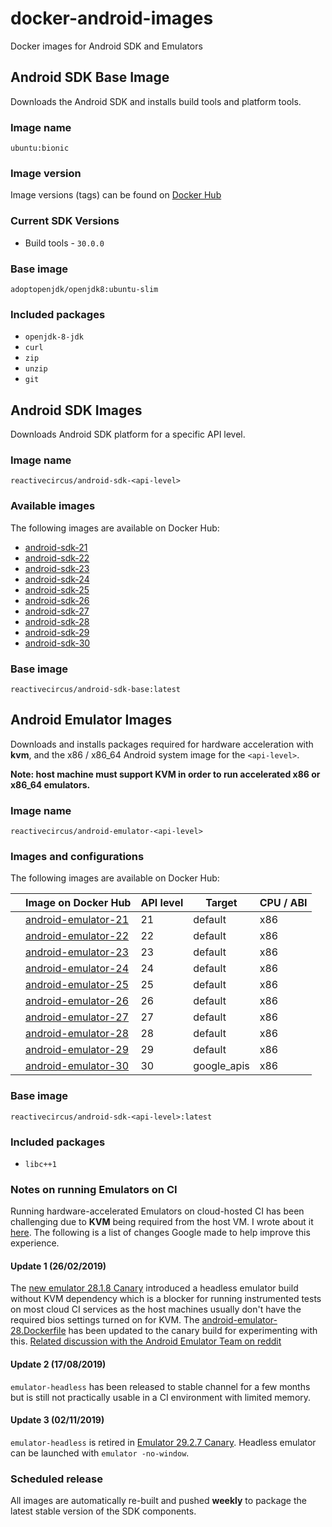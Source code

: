 # docker-android-images

Docker images for Android SDK and Emulators

## Android SDK Base Image

Downloads the Android SDK and installs build tools and platform tools.

### Image name

`ubuntu:bionic`

### Image version

Image versions (tags) can be found on [Docker Hub](https://hub.docker.com/r/reactivecircus/android-sdk-base/tags/)

### Current SDK Versions

* Build tools - `30.0.0`

### Base image

`adoptopenjdk/openjdk8:ubuntu-slim`

### Included packages

* `openjdk-8-jdk`
* `curl`
* `zip`
* `unzip`
* `git`

## Android SDK Images

Downloads Android SDK platform for a specific API level.

### Image name

`reactivecircus/android-sdk-<api-level>`

### Available images

The following images are available on Docker Hub:

- [android-sdk-21](https://hub.docker.com/r/reactivecircus/android-sdk-21/tags/)
- [android-sdk-22](https://hub.docker.com/r/reactivecircus/android-sdk-22/tags/)
- [android-sdk-23](https://hub.docker.com/r/reactivecircus/android-sdk-23/tags/)
- [android-sdk-24](https://hub.docker.com/r/reactivecircus/android-sdk-24/tags/)
- [android-sdk-25](https://hub.docker.com/r/reactivecircus/android-sdk-25/tags/)
- [android-sdk-26](https://hub.docker.com/r/reactivecircus/android-sdk-26/tags/)
- [android-sdk-27](https://hub.docker.com/r/reactivecircus/android-sdk-27/tags/)
- [android-sdk-28](https://hub.docker.com/r/reactivecircus/android-sdk-28/tags/)
- [android-sdk-29](https://hub.docker.com/r/reactivecircus/android-sdk-29/tags/)
- [android-sdk-30](https://hub.docker.com/r/reactivecircus/android-sdk-30/tags/)

### Base image

`reactivecircus/android-sdk-base:latest`

## Android Emulator Images

Downloads and installs packages required for hardware acceleration with **kvm**, and the x86 / x86_64 Android system image for the `<api-level>`.

**Note: host machine must support KVM in order to run accelerated x86 or x86_64 emulators.**

### Image name

`reactivecircus/android-emulator-<api-level>`

### Images and configurations

The following images are available on Docker Hub:

|  | Image on Docker Hub | API level | Target | CPU / ABI |
|---|------------------------------------------------------------------------------------------|-----------|---------|-----------|
|  | [android-emulator-21](https://hub.docker.com/r/reactivecircus/android-emulator-21/tags/) | 21 | default | x86 |
|  | [android-emulator-22](https://hub.docker.com/r/reactivecircus/android-emulator-22/tags/) | 22 | default | x86 |
|  | [android-emulator-23](https://hub.docker.com/r/reactivecircus/android-emulator-23/tags/) | 23 | default | x86 |
|  | [android-emulator-24](https://hub.docker.com/r/reactivecircus/android-emulator-24/tags/) | 24 | default | x86 |
|  | [android-emulator-25](https://hub.docker.com/r/reactivecircus/android-emulator-25/tags/) | 25 | default | x86 |
|  | [android-emulator-26](https://hub.docker.com/r/reactivecircus/android-emulator-26/tags/) | 26 | default | x86 |
|  | [android-emulator-27](https://hub.docker.com/r/reactivecircus/android-emulator-27/tags/) | 27 | default | x86 |
|  | [android-emulator-28](https://hub.docker.com/r/reactivecircus/android-emulator-28/tags/) | 28 | default | x86 |
|  | [android-emulator-29](https://hub.docker.com/r/reactivecircus/android-emulator-29/tags/) | 29 | default | x86 |
|  | [android-emulator-30](https://hub.docker.com/r/reactivecircus/android-emulator-30/tags/) | 30 | google_apis | x86 |

### Base image

`reactivecircus/android-sdk-<api-level>:latest`

### Included packages

* `libc++1`

### Notes on running Emulators on CI

Running hardware-accelerated Emulators on cloud-hosted CI has been challenging due to **KVM** being required from the host VM. I wrote about it [here](https://dev.to/ychescale9/running-android-emulators-on-ci-from-bitrise-io-to-github-actions-3j76). The following is a list of changes Google made to help improve this experience.

#### Update 1 (26/02/2019)

The [new emulator 28.1.8 Canary](https://androidstudio.googleblog.com/2019/02/emulator-2818-canary.html) introduced a headless emulator build without KVM dependency which is a blocker for running instrumented tests on most cloud CI services as the host machines usually don't have the required bios settings turned on for KVM. The [android-emulator-28.Dockerfile](android-emulator-28.Dockerfile) has been updated to the canary build for experimenting with this. [Related discussion with the Android Emulator Team on reddit](https://www.reddit.com/r/androiddev/comments/atm3im/emulator_2818_canary/eh6uv01/?context=8&depth=9)

#### Update 2 (17/08/2019)

`emulator-headless` has been released to stable channel for a few months but is still not practically usable in a CI environment with limited memory.

#### Update 3 (02/11/2019)

`emulator-headless` is retired in [Emulator 29.2.7 Canary](https://androidstudio.googleblog.com/2019/11/emulator-2927-canary.html). Headless emulator can be launched with `emulator -no-window`.

### Scheduled release

All images are automatically re-built and pushed **weekly** to package the latest stable version of the SDK components.
